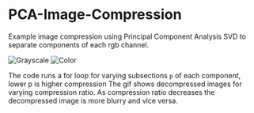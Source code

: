 # PCA-Image-Compression
Example image compression using Principal Component Analysis SVD to separate components of each rgb channel.

![Grayscale](https://media.giphy.com/media/KyCVFVMuWs689NEaPe/giphy.gif)
![Color](http://fat.gfycat.com/WelltodoElaborateBrocketdeer.gif)

The code runs a for loop for varying subsections `p` of each component, lower p is higher compression
The gif shows decompressed images for varying compression ratio. As compression ratio decreases the decompressed image is more
blurry and vice versa. 
